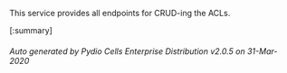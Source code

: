 






This service provides all endpoints for CRUD-ing the ACLs.

[:summary]

###### Auto generated by Pydio Cells Enterprise Distribution v2.0.5 on 31-Mar-2020

